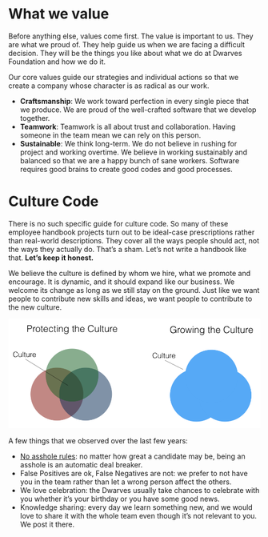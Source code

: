 # What we value
Before anything else, values come first. The value is important to us. They are what we proud of. They help guide us when we are facing a difficult decision. They will be the things you like about what we do at Dwarves Foundation and how we do it.

Our core values guide our strategies and individual actions so that we create a company whose character is as radical as our work. 

- **Craftsmanship**: We work toward perfection in every single piece that we produce. We are proud of the well-crafted software that we develop together.
- **Teamwork**: Teamwork is all about trust and collaboration. Having someone in the team mean we can rely on this person.
- **Sustainable**: We think long-term. We do not believe in rushing for project and working overtime. We believe in working sustainably and balanced so that we are a happy bunch of sane workers. Software requires good brains to create good codes and good processes.

# Culture Code
There is no such specific guide for culture code. So many of these employee handbook projects turn out to be ideal-case prescriptions rather than real-world descriptions. They cover all the ways people should act, not the ways they actually do. That’s a sham. Let’s not write a handbook like that. **Let’s keep it honest.**

We believe the culture is defined by whom we hire, what we promote and encourage. It is dynamic, and it should expand like our business. We welcome its change as long as we still stay on the ground. Just like we want people to contribute new skills and ideas, we want people to contribute to the new culture.

![](img/culture.png)

A few things that we observed over the last few years:
- [No asshole rules](https://www.amazon.com/Asshole-Rule-Civilized-Workplace-Surviving/dp/0446698202): no matter how great a candidate may be, being an asshole is an automatic deal breaker.
- False Positives are ok, False Negatives are not: we prefer to not have you in the team rather than let a wrong person affect the others.
- We love celebration: the Dwarves usually take chances to celebrate with you whether it’s your birthday or you have some good news.
- Knowledge sharing: every day we learn something new, and we would love to share it with the whole team even though it’s not relevant to you. We post it there.
